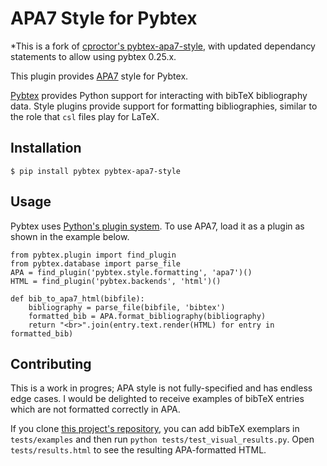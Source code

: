 # APA7 Style for Pybtex

*This is a fork of [cproctor's pybtex-apa7-style](https://github.com/cproctor/pybtex-apa7-style), with updated dependancy statements to allow using pybtex 0.25.x. 

This plugin provides [APA7](https://apastyle.apa.org/) style for Pybtex.

[Pybtex](https://pybtex.org/) provides Python support for interacting with bibTeX
bibliography data. Style plugins provide support for formatting bibliographies,
similar to the role that `csl` files play for LaTeX.

## Installation

```shell
$ pip install pybtex pybtex-apa7-style
```

## Usage

Pybtex uses [Python's plugin system](https://packaging.python.org/en/latest/guides/creating-and-discovering-plugins/).
To use APA7, load it as a plugin as shown in the example below.

```python3
from pybtex.plugin import find_plugin
from pybtex.database import parse_file
APA = find_plugin('pybtex.style.formatting', 'apa7')()
HTML = find_plugin('pybtex.backends', 'html')()

def bib_to_apa7_html(bibfile):
    bibliography = parse_file(bibfile, 'bibtex')
    formatted_bib = APA.format_bibliography(bibliography)
    return "<br>".join(entry.text.render(HTML) for entry in formatted_bib)
```

## Contributing

This is a work in progres; APA style is not fully-specified and has endless edge cases. 
I would be delighted to receive examples of bibTeX entries which are not formatted correctly
in APA. 

If you clone [this project's repository](https://github.com/cproctor/pybtex-apa7-style), you
can add bibTeX exemplars in `tests/examples` and then run `python tests/test_visual_results.py`.
Open `tests/results.html` to see the resulting APA-formatted HTML.
